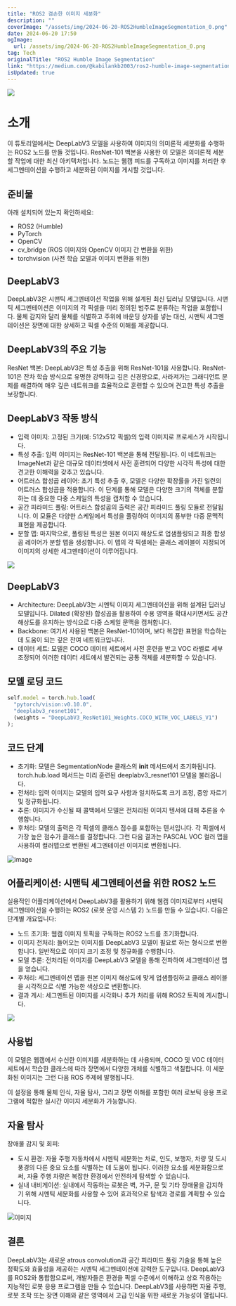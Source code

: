 ```yaml
---
title: "ROS2 겸손한 이미지 세분화"
description: ""
coverImage: "/assets/img/2024-06-20-ROS2HumbleImageSegmentation_0.png"
date: 2024-06-20 17:50
ogImage:
  url: /assets/img/2024-06-20-ROS2HumbleImageSegmentation_0.png
tag: Tech
originalTitle: "ROS2 Humble Image Segmentation"
link: "https://medium.com/@kabilankb2003/ros2-humble-image-segmentation-ef3f7734aa75"
isUpdated: true
---
```


<img src="/assets/img/2024-06-20-ROS2HumbleImageSegmentation_0.png" />

# 소개

이 튜토리얼에서는 DeepLabV3 모델을 사용하여 이미지의 의미론적 세분화를 수행하는 ROS2 노드를 만들 것입니다. ResNet-101 백본을 사용한 이 모델은 의미론적 세분할 작업에 대한 최신 아키텍처입니다. 노드는 웹캠 피드를 구독하고 이미지를 처리한 후 세그멘테이션을 수행하고 세분화된 이미지를 게시할 것입니다.

## 준비물

<div class="content-ad"></div>

아래 설치되어 있는지 확인하세요:

- ROS2 (Humble)
- PyTorch
- OpenCV
- cv_bridge (ROS 이미지와 OpenCV 이미지 간 변환을 위한)
- torchvision (사전 학습 모델과 이미지 변환을 위한)

## DeepLabV3

DeepLabV3은 시맨틱 세그멘테이션 작업을 위해 설계된 최신 딥러닝 모델입니다. 시맨틱 세그멘테이션은 이미지의 각 픽셀을 미리 정의된 범주로 분류하는 작업을 포함합니다. 물체 감지와 달리 물체를 식별하고 주위에 바운딩 상자를 넣는 대신, 시맨틱 세그멘테이션은 장면에 대한 상세하고 픽셀 수준의 이해를 제공합니다.

<div class="content-ad"></div>

## DeepLabV3의 주요 기능

ResNet 백본: DeepLabV3은 특성 추출을 위해 ResNet-101을 사용합니다. ResNet-101은 잔차 학습 방식으로 유명한 강력하고 깊은 신경망으로, 사라져가는 그래디언트 문제를 해결하여 매우 깊은 네트워크를 효율적으로 훈련할 수 있으며 견고한 특성 추출을 보장합니다.

## DeepLabV3 작동 방식

- 입력 이미지: 고정된 크기(예: 512x512 픽셀)의 입력 이미지로 프로세스가 시작됩니다.
- 특성 추출: 입력 이미지는 ResNet-101 백본을 통해 전달됩니다. 이 네트워크는 ImageNet과 같은 대규모 데이터셋에서 사전 훈련되어 다양한 시각적 특성에 대한 견고한 이해력을 갖추고 있습니다.
- 어트러스 합성곱 레이어: 초기 특성 추출 후, 모델은 다양한 확장률을 가진 일련의 어트러스 합성곱을 적용합니다. 이 단계를 통해 모델은 다양한 크기의 객체를 분할하는 데 중요한 다중 스케일의 특성을 캡처할 수 있습니다.
- 공간 피라미드 풀링: 어트러스 합성곱의 출력은 공간 피라미드 풀링 모듈로 전달됩니다. 이 모듈은 다양한 스케일에서 특성을 풀링하여 이미지의 풍부한 다중 문맥적 표현을 제공합니다.
- 분할 맵: 마지막으로, 풀링된 특성은 원본 이미지 해상도로 업샘플링되고 최종 합성곱 레이어가 분할 맵을 생성합니다. 이 맵의 각 픽셀에는 클래스 레이블이 지정되어 이미지의 상세한 세그멘테이션이 이루어집니다.

<div class="content-ad"></div>

<img src="/assets/img/2024-06-20-ROS2HumbleImageSegmentation_1.png" />

## DeepLabV3

- Architecture: DeepLabV3는 시멘틱 이미지 세그멘테이션을 위해 설계된 딥러닝 모델입니다. Dilated (확장된) 합성곱을 활용하여 수용 영역을 확대시키면서도 공간 해상도를 유지하는 방식으로 다중 스케일 문맥을 캡처합니다.
- Backbone: 여기서 사용된 백본은 ResNet-101이며, 보다 복잡한 표현을 학습하는 데 도움이 되는 깊은 잔여 네트워크입니다.
- 데이터 세트: 모델은 COCO 데이터 세트에서 사전 훈련을 받고 VOC 라벨로 세부 조정되어 이러한 데이터 세트에서 발견되는 공통 객체를 세분화할 수 있습니다.

## 모델 로딩 코드

<div class="content-ad"></div>

```js
self.model = torch.hub.load(
  "pytorch/vision:v0.10.0",
  "deeplabv3_resnet101",
  (weights = "DeepLabV3_ResNet101_Weights.COCO_WITH_VOC_LABELS_V1")
);
```

## 코드 단계

- 초기화: 모델은 SegmentationNode 클래스의 **init** 메서드에서 초기화됩니다. torch.hub.load 메서드는 미리 훈련된 deeplabv3_resnet101 모델을 불러옵니다.
- 전처리: 입력 이미지는 모델의 입력 요구 사항과 일치하도록 크기 조정, 중앙 자르기 및 정규화됩니다.
- 추론: 이미지가 수신될 때 콜백에서 모델은 전처리된 이미지 텐서에 대해 추론을 수행합니다.
- 후처리: 모델의 출력은 각 픽셀의 클래스 점수를 포함하는 텐서입니다. 각 픽셀에서 가장 높은 점수가 클래스를 결정합니다. 그런 다음 결과는 PASCAL VOC 컬러 맵을 사용하여 컬러맵으로 변환된 세그멘테이션 이미지로 변환됩니다.

![image](/assets/img/2024-06-20-ROS2HumbleImageSegmentation_2.png)

<div class="content-ad"></div>

## 어플리케이션: 시맨틱 세그멘테이션을 위한 ROS2 노드

실용적인 어플리케이션에서 DeepLabV3를 활용하기 위해 웹캠 이미지로부터 시맨틱 세그멘테이션을 수행하는 ROS2 (로봇 운영 시스템 2) 노드를 만들 수 있습니다. 다음은 단계별 개요입니다:

- 노드 초기화: 웹캠 이미지 토픽을 구독하는 ROS2 노드를 초기화합니다.
- 이미지 전처리: 들어오는 이미지를 DeepLabV3 모델이 필요로 하는 형식으로 변환합니다. 일반적으로 이미지 크기 조정 및 정규화를 수행합니다.
- 모델 추론: 전처리된 이미지를 DeepLabV3 모델을 통해 전파하여 세그멘테이션 맵을 얻습니다.
- 후처리: 세그멘테이션 맵을 원본 이미지 해상도에 맞게 업샘플링하고 클래스 레이블을 시각적으로 식별 가능한 색상으로 변환합니다.
- 결과 게시: 세그멘트된 이미지를 시각화나 추가 처리를 위해 ROS2 토픽에 게시합니다.

<img src="/assets/img/2024-06-20-ROS2HumbleImageSegmentation_3.png" />

<div class="content-ad"></div>

## 사용법

이 모델은 웹캠에서 수신한 이미지를 세분화하는 데 사용되며, COCO 및 VOC 데이터 세트에서 학습한 클래스에 따라 장면에서 다양한 개체를 식별하고 색칠합니다. 이 세분화된 이미지는 그런 다음 ROS 주제에 발행됩니다.

이 설정을 통해 물체 인식, 자율 탐사, 그리고 장면 이해를 포함한 여러 로보틱 응용 프로그램에 적합한 실시간 이미지 세분화가 가능합니다.

## 자율 탐사

<div class="content-ad"></div>

장애물 감지 및 회피:

- 도시 환경: 자율 주행 자동차에서 시멘틱 세분화는 차로, 인도, 보행자, 차량 및 도시 풍경의 다른 중요 요소를 식별하는 데 도움이 됩니다. 이러한 요소를 세분화함으로써, 자율 주행 차량은 복잡한 환경에서 안전하게 탐색할 수 있습니다.
- 실내 내비게이션: 실내에서 작동하는 로봇은 벽, 가구, 문 및 기타 장애물을 감지하기 위해 시멘틱 세분화를 사용할 수 있어 효과적으로 탐색과 경로를 계획할 수 있습니다.

![이미지](https://miro.medium.com/v2/resize:fit:1400/1*YcvLdT_wB5wd6jfa6f3xWA.gif)

## 결론

<div class="content-ad"></div>

DeepLabV3는 새로운 atrous convolution과 공간 피라미드 풀링 기술을 통해 높은 정확도와 효율성을 제공하는 시멘틱 세그멘테이션에 강력한 도구입니다. DeepLabV3를 ROS2와 통합함으로써, 개발자들은 환경을 픽셀 수준에서 이해하고 상호 작용하는 지능적인 로봇 응용 프로그램을 만들 수 있습니다. DeepLabV3를 사용하면 자율 주행, 로봇 조작 또는 장면 이해와 같은 영역에서 고급 인식을 위한 새로운 가능성이 열립니다.
